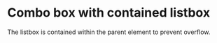 # Combo box with contained listbox

The listbox is contained within the parent element to prevent overflow.
